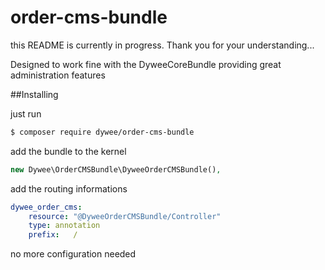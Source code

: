 # order-cms-bundle

this README is currently in progress. Thank you for your understanding...

Designed to work fine with the DyweeCoreBundle providing great administration features

##Installing

just run
```bash
$ composer require dywee/order-cms-bundle
```

add the bundle to the kernel
```php
new Dywee\OrderCMSBundle\DyweeOrderCMSBundle(),
```

add the routing informations
```yml
dywee_order_cms:
    resource: "@DyweeOrderCMSBundle/Controller"
    type: annotation
    prefix:   /
```

no more configuration needed
